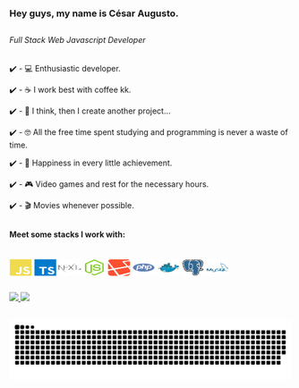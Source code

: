 ### Hey guys, my name is César Augusto.

##

###### Full Stack Web Javascript Developer

:heavy_check_mark: - 💻 Enthusiastic developer.

:heavy_check_mark: - ☕ I work best with coffee kk.

:heavy_check_mark: - 💬 I think, then I create another project...

:heavy_check_mark: - 🤓 All the free time spent studying and programming is never a waste of time.

:heavy_check_mark: - 🎉 Happiness in every little achievement.

:heavy_check_mark: - 🎮 Video games and rest for the necessary hours.

:heavy_check_mark: - 🎬 Movies whenever possible.

##

#### Meet some stacks I work with:

<div style="display: inline_block"><br>
  <img align="center" alt="JAVASCRIPT" height="30" width="40" src="https://raw.githubusercontent.com/devicons/devicon/master/icons/javascript/javascript-plain.svg">
  <img align="center" alt="TYPESCRIPT" height="30" width="40" src="https://raw.githubusercontent.com/devicons/devicon/master/icons/typescript/typescript-plain.svg">
  <img align="center" alt="NEXTJS" height="30" width="40" src="https://raw.githubusercontent.com/devicons/devicon/master/icons/nextjs/nextjs-original-wordmark.svg">
  <img align="center" alt="NODEJS" height="30" width="40" src="https://raw.githubusercontent.com/devicons/devicon/master/icons/nodejs/nodejs-original.svg">
  <img align="center" alt="LARAVEL" height="30" width="40" src="https://raw.githubusercontent.com/devicons/devicon/master/icons/laravel/laravel-plain.svg">
  <img align="center" alt="PHP" height="30" width="40" src="https://raw.githubusercontent.com/devicons/devicon/master/icons/php/php-plain.svg">
  <img align="center" alt="DOCKER" height="30" width="40" src="https://raw.githubusercontent.com/devicons/devicon/master/icons/docker/docker-original.svg">
  <img align="center" alt="POSTGRES" height="30" width="40" src="https://raw.githubusercontent.com/devicons/devicon/master/icons/postgresql/postgresql-original.svg">
  <img align="center" alt="MYSQL" height="30" width="40" src="https://raw.githubusercontent.com/devicons/devicon/master/icons/mysql/mysql-plain-wordmark.svg">
</div>

##

<div >
  <a href="https://github.com/Cesar4ugusto">
  <img height="180em" src="https://github-readme-stats.vercel.app/api?username=Cesar4ugusto&show_icons=true&theme=dracula&include_all_commits=true&count_private=true&hide_border=true"/>
  <img height="180em" src="https://github-readme-stats.vercel.app/api/top-langs/?username=Cesar4ugusto&layout=compact&langs_count=7&theme=dracula&hide_border=true"/>
  </a>
</div>

 ##

![Snake animation](https://github.com/Cesar4ugusto/Cesar4ugusto/blob/output/github-contribution-grid-snake.svg)

